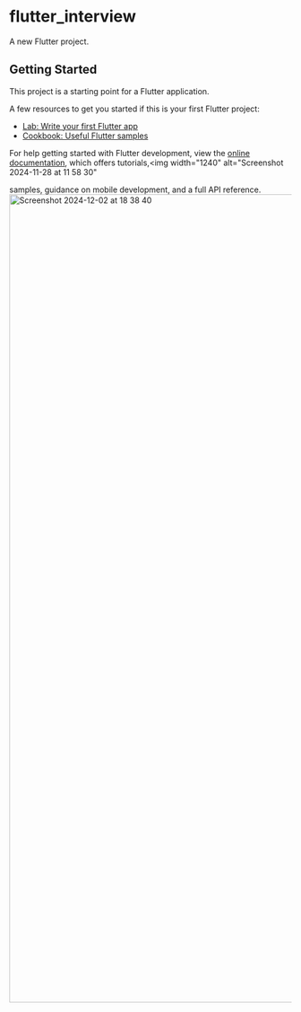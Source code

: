 # flutter_interview

A new Flutter project.

## Getting Started

This project is a starting point for a Flutter application.

A few resources to get you started if this is your first Flutter project:

- [Lab: Write your first Flutter app](https://docs.flutter.dev/get-started/codelab)
- [Cookbook: Useful Flutter samples](https://docs.flutter.dev/cookbook)

For help getting started with Flutter development, view the
[online documentation](https://docs.flutter.dev/), which offers tutorials,<img width="1240" alt="Screenshot 2024-11-28 at 11 58 30" 

samples, guidance on mobile development, and a full API reference.
<img width="1440" alt="Screenshot 2024-12-02 at 18 38 40" src="https://github.com/user-attachments/assets/8225e900-2cb1-41e4-894a-46da0b3152ec">
